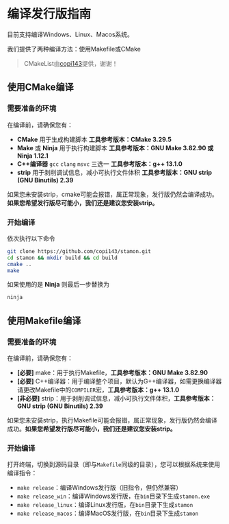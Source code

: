 # 编译发行版指南

目前支持编译Windows、Linux、Macos系统。

我们提供了两种编译方法：使用Makefile或CMake

> CMakeList由[copi143](https://github.com/copi143)提供，谢谢！

## 使用CMake编译

### 需要准备的环境

在编译前，请确保您有：

- **CMake** 用于生成构建脚本 **工具参考版本：CMake 3.29.5**
- **Make** 或 **Ninja** 用于执行构建脚本 **工具参考版本：GNU Make 3.82.90 或 Ninja 1.12.1**
- **C++编译器** `gcc` `clang` `msvc` 三选一 **工具参考版本：g++ 13.1.0**
- **strip** 用于剥削调试信息，减小可执行文件体积 **工具参考版本：GNU strip (GNU Binutils) 2.39**

如果您未安装strip，cmake可能会报错，属正常现象，发行版仍然会编译成功。**如果您希望发行版尽可能小，我们还是建议您安装strip。**

### 开始编译

依次执行以下命令

```sh
git clone https://github.com/copi143/stamon.git
cd stamon && mkdir build && cd build
cmake ..
make
```

如果使用的是 **Ninja** 则最后一步替换为

```sh
ninja
```

## 使用Makefile编译

### 需要准备的环境

在编译前，请确保您有：

* **[必要]** make：用于执行Makefile，**工具参考版本：GNU Make 3.82.90**
* **[必要]** C++编译器：用于编译整个项目，默认为G++编译器，如需更换编译器请更改Makefile中的``COMPILER``宏，**工具参考版本：g++ 13.1.0**
* **[非必要]** strip：用于剥削调试信息，减小可执行文件体积，**工具参考版本：GNU strip (GNU Binutils) 2.39**

如果您未安装strip，执行Makefile可能会报错，属正常现象，发行版仍然会编译成功。**如果您希望发行版尽可能小，我们还是建议您安装strip。**

### 开始编译

打开终端，切换到源码目录（即与``Makefile``同级的目录），您可以根据系统来使用编译指令：

* ``make release``：编译Windows发行版（旧指令，但仍然兼容）
* ``make release_win``：编译Windows发行版，在``bin``目录下生成``stamon.exe``
* ``make release_linux``：编译Linux发行版，在``bin``目录下生成``stamon``
* ``make release_macos``：编译MacOS发行版，在``bin``目录下生成``stamon``

